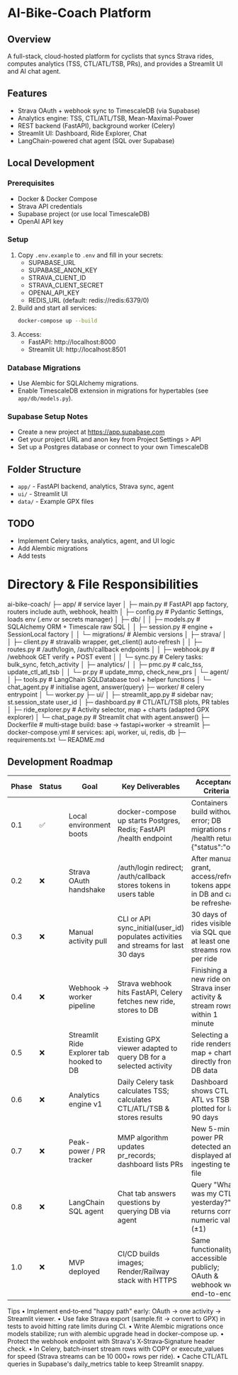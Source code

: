 # AI-Bike-Coach Platform

## Overview
A full-stack, cloud-hosted platform for cyclists that syncs Strava rides, computes analytics (TSS, CTL/ATL/TSB, PRs), and provides a Streamlit UI and AI chat agent.

## Features
- Strava OAuth + webhook sync to TimescaleDB (via Supabase)
- Analytics engine: TSS, CTL/ATL/TSB, Mean-Maximal-Power
- REST backend (FastAPI), background worker (Celery)
- Streamlit UI: Dashboard, Ride Explorer, Chat
- LangChain-powered chat agent (SQL over Supabase)

## Local Development

### Prerequisites
- Docker & Docker Compose
- Strava API credentials
- Supabase project (or use local TimescaleDB)
- OpenAI API key

### Setup
1. Copy `.env.example` to `.env` and fill in your secrets:
   - SUPABASE_URL
   - SUPABASE_ANON_KEY
   - STRAVA_CLIENT_ID
   - STRAVA_CLIENT_SECRET
   - OPENAI_API_KEY
   - REDIS_URL (default: redis://redis:6379/0)
2. Build and start all services:
   ```sh
   docker-compose up --build
   ```
3. Access:
   - FastAPI: http://localhost:8000
   - Streamlit UI: http://localhost:8501

### Database Migrations
- Use Alembic for SQLAlchemy migrations.
- Enable TimescaleDB extension in migrations for hypertables (see `app/db/models.py`).

### Supabase Setup Notes
- Create a new project at https://app.supabase.com
- Get your project URL and anon key from Project Settings > API
- Set up a Postgres database or connect to your own TimescaleDB

## Folder Structure
- `app/` - FastAPI backend, analytics, Strava sync, agent
- `ui/` - Streamlit UI
- `data/` - Example GPX files

## TODO
- Implement Celery tasks, analytics, agent, and UI logic
- Add Alembic migrations
- Add tests


# Directory & File Responsibilities

ai-bike-coach/
├─ app/                 # service layer
│  ├─ main.py           # FastAPI app factory, routers include auth, webhook, health
│  ├─ config.py         # Pydantic Settings, loads env (.env or secrets manager)
│  ├─ db/
│  │  ├─ models.py      # SQLAlchemy ORM + Timescale raw SQL
│  │  ├─ session.py     # engine + SessionLocal factory
│  │  └─ migrations/    # Alembic versions
│  ├─ strava/
│  │  ├─ client.py      # stravalib wrapper, get_client() auto‑refresh
│  │  ├─ routes.py      # /auth/login, /auth/callback endpoints
│  │  ├─ webhook.py     # /webhook GET verify + POST event
│  │  └─ sync.py        # Celery tasks: bulk_sync, fetch_activity
│  ├─ analytics/
│  │  ├─ pmc.py         # calc_tss, update_ctl_atl_tsb
│  │  └─ pr.py          # update_mmp, check_new_prs
│  └─ agent/
│     ├─ tools.py       # LangChain SQLDatabase tool + helper functions
│     └─ chat_agent.py  # initialise agent, answer(query)
├─ worker/              # celery entrypoint
│  └─ worker.py
├─ ui/
│  ├─ streamlit_app.py  # sidebar nav; st.session_state user_id
│  ├─ dashboard.py      # CTL/ATL/TSB plots, PR tables
│  ├─ ride_explorer.py  # Activity selector, map + charts (adapted GPX explorer)
│  └─ chat_page.py      # Streamlit chat with agent.answer()
├─ Dockerfile           # multi‑stage build: base -> fastapi+worker -> streamlit
├─ docker-compose.yml   # services: api, worker, ui, redis, db
├─ requirements.txt
└─ README.md

## Development Roadmap

| Phase | Status | Goal | Key Deliverables | Acceptance Criteria |
|-------|--------|------|-----------------|---------------------|
| 0.1 | ✅ | Local environment boots | docker-compose up starts Postgres, Redis; FastAPI /health endpoint | Containers build without error; DB migrations run; /health returns {"status":"ok"} |
| 0.2 | ❌ | Strava OAuth handshake | /auth/login redirect; /auth/callback stores tokens in users table | After manual grant, access/refresh tokens appear in DB and can be refreshed |
| 0.3 | ❌ | Manual activity pull | CLI or API sync_initial(user_id) populates activities and streams for last 30 days | 30 days of rides visible via SQL query; at least one streams row per ride |
| 0.4 | ❌ | Webhook → worker pipeline | Strava webhook hits FastAPI, Celery fetches new ride, stores to DB | Finishing a new ride on Strava inserts activity & stream rows within 1 minute |
| 0.5 | ❌ | Streamlit Ride Explorer tab hooked to DB | Existing GPX viewer adapted to query DB for a selected activity | Selecting a ride renders map + charts directly from DB data |
| 0.6 | ❌ | Analytics engine v1 | Daily Celery task calculates TSS; calculates CTL/ATL/TSB & stores results | Dashboard shows CTL vs ATL vs TSB plotted for last 90 days |
| 0.7 | ❌ | Peak-power / PR tracker | MMP algorithm updates pr_records; dashboard lists PRs | New 5-min power PR detected and displayed after ingesting test file |
| 0.8 | ❌ | LangChain SQL agent | Chat tab answers questions by querying DB via agent | Query "What was my CTL yesterday?" returns correct numeric value (±1) |
| 1.0 | ❌ | MVP deployed | CI/CD builds images; Render/Railway stack with HTTPS | Same functionality accessible publicly; OAuth & webhook work end-to-end |

Tips
	•	Implement end‑to‑end "happy path" early: OAuth → one activity → Streamlit viewer.
	•	Use fake Strava export (sample.fit → convert to GPX) in tests to avoid hitting rate limits during CI.
	•	Write Alembic migrations once models stabilize; run with alembic upgrade head in docker-compose up.
	•	Protect the webhook endpoint with Strava's X‑Strava‑Signature header check.
	•	In Celery, batch‑insert stream rows with COPY or execute_values for speed (Strava streams can be 10 000+ rows per ride).
	•	Cache CTL/ATL queries in Supabase's daily_metrics table to keep Streamlit snappy.
